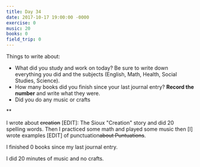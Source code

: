 ```yaml
---
title: Day 34
date: 2017-10-17 19:00:00 -0000
exercise: 0
music: 20
books: 0
field_trip: 0
---
```

Things to write about:

* What did you study and work on today? Be sure to write down everything you did and the subjects (English, Math, Health, Social Studies, Science).
* How many books did you finish since your last journal entry? **Record the number** and write what they were.
* Did you do any music or crafts

**

I wrote about ~~creation~~ \[EDIT\]: The Sioux "Creation" story and did 20 spelling words. Then I practiced some math and played some music then \[I\] wrote examples \[EDIT\] of punctuation~~about Puntuations~~.

I finished 0 books since my last journal entry.

I did 20 minutes of music and no crafts.
